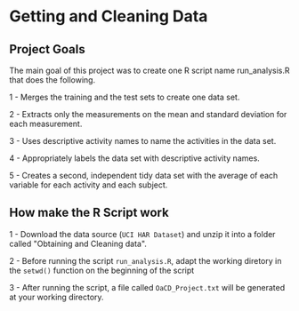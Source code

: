 # Getting and Cleaning Data

## Project Goals

The main goal of this project was to create one R script name run_analysis.R that does the following.

1 - Merges the training and the test sets to create one data set.

2 - Extracts only the measurements on the mean and standard deviation for each measurement.

3 - Uses descriptive activity names to name the activities in the data set.

4 - Appropriately labels the data set with descriptive activity names.

5 - Creates a second, independent tidy data set with the average of each variable for each activity and each subject.

## How make the R Script work

1 - Download the data source (```UCI HAR Dataset```) and unzip it into a folder called "Obtaining and Cleaning data".

2 - Before running the script ```run_analysis.R```, adapt the working diretory in the ```setwd()``` function on the beginning of the script

3 - After running the script, a file called ```OaCD_Project.txt``` will be generated at your working directory.
